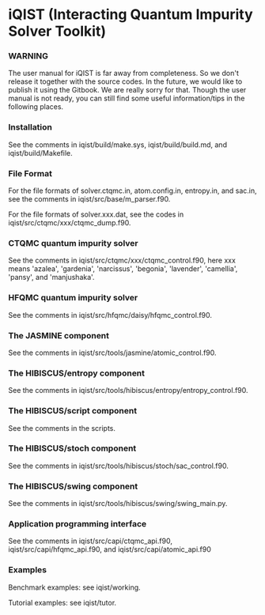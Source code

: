 # iQIST (Interacting Quantum Impurity Solver Toolkit)

### WARNING

The user manual for iQIST is far away from completeness. So we don't release it together with the source codes. In the future, we would like to publish it using the Gitbook. We are really sorry for that. Though the user manual is not ready, you can still find some useful information/tips in the following places.

### Installation

See the comments in iqist/build/make.sys, iqist/build/build.md, and iqist/build/Makefile.

### File Format

For the file formats of solver.ctqmc.in, atom.config.in, entropy.in, and sac.in, see the comments in iqist/src/base/m\_parser.f90.

For the file formats of solver.xxx.dat, see the codes in iqist/src/ctqmc/xxx/ctqmc\_dump.f90.

### CTQMC quantum impurity solver

See the comments in iqist/src/ctqmc/xxx/ctqmc\_control.f90, here xxx means 'azalea', 'gardenia', 'narcissus', 'begonia', 'lavender', 'camellia', 'pansy', and 'manjushaka'.

### HFQMC quantum impurity solver

See the comments in iqist/src/hfqmc/daisy/hfqmc\_control.f90.

### The JASMINE component

See the comments in iqist/src/tools/jasmine/atomic\_control.f90.

### The HIBISCUS/entropy component

See the comments in iqist/src/tools/hibiscus/entropy/entropy\_control.f90.

### The HIBISCUS/script component

See the comments in the scripts.

### The HIBISCUS/stoch component

See the comments in iqist/src/tools/hibiscus/stoch/sac\_control.f90.

### The HIBISCUS/swing component

See the comments in iqist/src/tools/hibiscus/swing/swing\_main.py.

### Application programming interface

See the comments in iqist/src/capi/ctqmc\_api.f90, iqist/src/capi/hfqmc\_api.f90, and iqist/src/capi/atomic\_api.f90

### Examples

Benchmark examples: see iqist/working.

Tutorial examples: see iqist/tutor.
